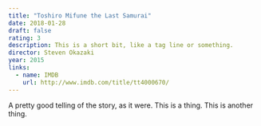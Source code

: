 ```yaml
---
title: "Toshiro Mifune the Last Samurai"
date: 2018-01-28
draft: false
rating: 3
description: This is a short bit, like a tag line or something.
director: Steven Okazaki
year: 2015
links:
  - name: IMDB
    url: http://www.imdb.com/title/tt4000670/
---
```


A pretty good telling of the story, as it were. This is a thing. This is another thing.
